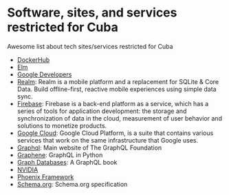 # Software, sites, and services restricted for Cuba

Awesome list about tech sites/services restricted for Cuba

* [DockerHub](https://hub.docker.com/)
* [Elm](http://elm-lang.org)
* [Google Developers](https://developers.google.com/)
* [Realm](https://realm.io/): Realm is a mobile platform and a replacement for SQLite & Core Data. Build offline-first, reactive mobile experiences using simple data sync.
* [Firebase](https://firebase.google.com/): Firebase is a back-end platform as a service, which has a series of tools for application development: the storage and synchronization of data in the cloud, measurement of user behavior and solutions to monetize products.
* [Google Cloud](https://cloud.google.com/): Google Cloud Platform, is a suite that contains various services that work on the same infrastructure that Google uses.
* [Graphql](https://graphql.org/): Main website of The GraphQL Foundation
* [Graphene](http://graphene-python.org): GraphQL in Python
* [Graph Databases](https://graphdatabases.com): A GraphQL book
* [NVIDIA](http://www.nvidia.com/)
* [Phoenix Framework](https://www.phoenixframework.org/)
* [Schema.org](https://schema.org): Schema.org specification
